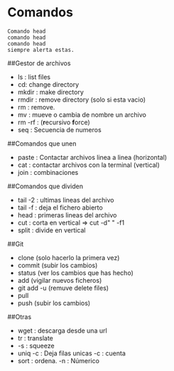 # Comandos 

```
Comando head 
comando head
comando head
siempre alerta estas. 
```
##Gestor de archivos

* ls : list files
* cd: change directory
* mkdir : make directory
* rmdir : remove directory (solo si esta vacio)
* rm : remove.
* mv : mueve o cambia de nombre un archivo
* rm -rf : (**r**ecursivo **f**orce)
* seq : Secuencia de numeros

##Comandos que unen 

* paste : Contactar archivos linea a linea (horizontal) 
* cat : contactar archivos con la terminal (vertical)
* join : combinaciones

##Comandos que dividen

* tail -2 : ultimas lineas del archivo
* tail -f : deja el fichero abierto
* head : primeras lineas del archivo
* cut : corta en vertical => cut -d" " -f1 
* split : divide en vertical

##Git 

* clone (solo hacerlo la primera vez)
* commit (subir los cambios)
* status (ver los cambios que has hecho)
* add (vigilar nuevos ficheros)
* git add -u (remuve delete files)
* pull 
* push (subir los cambios)

##Otras 

* wget : descarga desde una url
* tr : translate 
* -s : squeeze
* uniq -c : Deja filas unicas -c : cuenta
* sort : ordena. -n : Númerico
